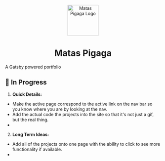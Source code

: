 <p align="center">
  <a href="https://www.matas.io/">
    <img alt="Matas Pigaga Logo" src="https://www.matas.io/static/logo-d15125998fea3f40af1fb4c6e8162d31.svg" width="100" />
  </a>
</p>
<h1 align="center">
  Matas Pigaga
</h1>
<p>A Gatsby powered portfolio</p>

## 🚀 In Progress

1.  **Quick Details:**

- Make the active page correspond to the active link on the nav bar so you know where you are by looking at the nav.
- Add the actual code the projects into the site so that it's not just a gif, but the real thing.
-

2.  **Long Term Ideas:**

- Add all of the projects onto one page with the ability to click to see more functionality if available.
-
